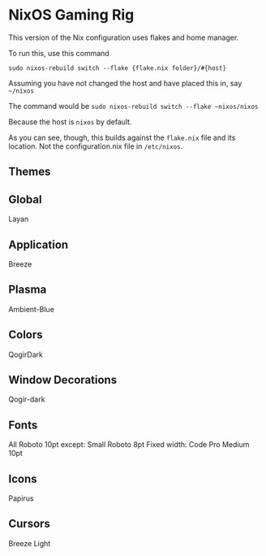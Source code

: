 # NixOS Gaming Rig

This version of the Nix configuration uses flakes and home manager.

To run this, use this command

`sudo nixos-rebuild switch --flake {flake.nix folder}/#{host}`

Assuming you have not changed the host and have placed this in, say
`~/nixos`

The command would be 
`sudo nixos-rebuild switch --flake ~nixos/nixos`

Because the host is `nixos` by default.

As you can see, though, this builds against the `flake.nix` file and its location. Not the configuration.nix file in `/etc/nixos`.

## Themes

## Global

Layan

## Application
Breeze

## Plasma
Ambient-Blue

## Colors
QogirDark

## Window Decorations
Qogir-dark

## Fonts
All Roboto 10pt except:
Small Roboto 8pt
Fixed width: Code Pro Medium 10pt

## Icons
Papirus

## Cursors
Breeze Light

